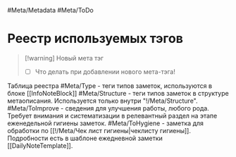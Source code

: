 #Meta/Metadata #Meta/ToDo 

# Реестр используемых тэгов
>[!warning] Новый мета тэг
> - [ ] Что делать при добавлении нового мета-тэга!

Таблица реестра
#Meta/Type - теги типов заметок, используются в блоке [[InfoNoteBlock]]
#Meta/Structure - теги типов заметок в структуре метаописания. Используется только внутри "!/Meta/Structure".
#Meta/ToImprove - сведения для улучшения работы, любого рода. Требует внимания и систематизации в релевантный раздел на этапе еженедельной гигиены заметок.
#Meta/ToHygiene - заметка для обработки по [[!/Meta/Чек лист гигиены|чеклисту гигиены]]. Подробности есть в шаблоне ежедневной заметки [[DailyNoteTemplate]].
